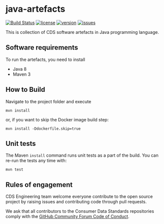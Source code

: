 # java-artefacts
[![Build Status](https://travis-ci.org/ConsumerDataStandardsAustralia/java-artefacts.svg?branch=master)](https://travis-ci.org/ConsumerDataStandardsAustralia/java-artefacts)
[![license](https://img.shields.io/github/license/ConsumerDataStandardsAustralia/java-artefacts)](https://github.com/ConsumerDataStandardsAustralia/java-artefacts/blob/master/LICENSE)
[![version](https://img.shields.io/github/v/tag/ConsumerDataStandardsAustralia/java-artefacts.svg)](https://github.com/ConsumerDataStandardsAustralia/java-artefacts/releases/latest)
[![issues](https://img.shields.io/github/issues/ConsumerDataStandardsAustralia/java-artefacts)](https://github.com/ConsumerDataStandardsAustralia/java-artefacts/issues)

This is collection of CDS software artefacts in Java programming language.

## Software requirements

To run the artefacts, you need to install

* Java 8
* Maven 3

## How to Build

Navigate to the project folder and execute

    mvn install

or, if you want to skip the Docker image build step:

    mvn install -Ddockerfile.skip=true

## Unit tests

The Maven `install` command runs unit tests as a part of the build.
You can re-run the tests any time with:

    mvn test

## Rules of engagement

CDS Engineering team welcome everyone contribute to the open source project by raising issues and contributing code through pull requests.

We ask that all contributors to the Consumer Data Standards repositories comply with the [GitHub Community Forum Code of Conduct](https://help.github.com/articles/github-community-forum-code-of-conduct/).
